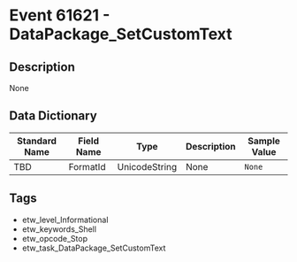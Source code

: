 # Event 61621 - DataPackage_SetCustomText

## Description
None

## Data Dictionary
|Standard Name|Field Name|Type|Description|Sample Value|
|---|---|---|---|---|
|TBD|FormatId|UnicodeString|None|`None`|

## Tags
* etw_level_Informational
* etw_keywords_Shell
* etw_opcode_Stop
* etw_task_DataPackage_SetCustomText